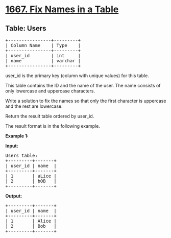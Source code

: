 <h1><a href="https://leetcode.com/problems/fix-names-in-a-table/description/">1667. Fix Names in a Table</a></h1>

<h2>Table: Users</h2>

<pre>+----------------+---------+
| Column Name    | Type    |
+----------------+---------+
| user_id        | int     |
| name           | varchar |
+----------------+---------+</pre>

<p>user_id is the primary key (column with unique values) for this table.</p>
<p>This table contains the ID and the name of the user. The name consists of only lowercase and uppercase characters.</p>

<p>Write a solution to fix the names so that only the first character is uppercase and the rest are lowercase.</p>

<p>Return the result table ordered by user_id.</p>

<p>The result format is in the following example.</p>

<p><strong>Example 1:</strong></p>

<p><strong>Input:</strong></p>

<pre>Users table:
+---------+-------+
| user_id | name  |
+---------+-------+
| 1       | aLice |
| 2       | bOB   |
+---------+-------+</pre>

<p><strong>Output:</strong></p>

<pre>+---------+-------+
| user_id | name  |
+---------+-------+
| 1       | Alice |
| 2       | Bob   |
+---------+-------+</pre>
